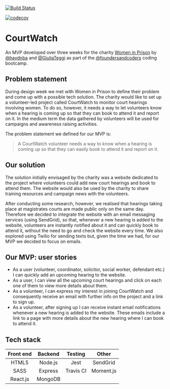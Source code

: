 
[![Build Status](https://travis-ci.org/fac-13/CourtWatch.svg?branch=master)](https://travis-ci.org/fac-13/CourtWatch)

[![codecov](https://codecov.io/gh/fac-13/CourtWatch/branch/master/graph/badge.svg)](https://codecov.io/gh/fac-13/CourtWatch)

# CourtWatch

An MVP developed over three weeks for the charity [Women in Prison](http://www.womeninprison.org.uk/) by [@haydnba](https://github.com/haydnba) and [@GiuliaTeggi](https://github.com/GiuliaTeggi) as part of the [@foundersandcoders](https://github.com/foundersandcoders) coding bootcamp. 

## Problem statement

During design week we met with Women in Prison to define their problem and come up with a possible tech solution. The charity would like to set up a volunteer-led project called CourtWatch to monitor court hearings involving women. To do so, however, it needs a way to let volunteers know when a hearing is coming up so that they can book to attend it and report on it. In the medium term the data gathered by volunteers will be used for campaigns and awareness raising activities.

The problem statement we defined for our MVP is: 

>A CourtWatch volunteer needs a way to know when a hearing is coming up so that they can easily book to attend it and report on it. 

## Our solution 

The solution initially envisaged by the charity was a website dedicated to the project where volunteers could add new court hearings and book to attend them. The website would also be used by the charity to share training resources and campaign news with the volunteers. 

After conducting some research, however, we realised that hearings taking place at magistrates courts are made public only on the same day. Therefore we decided to integrate the website with an email messaging services (using SendGrid), so that, whenever a new hearing is added to the website, volunteers are instantly notified about it and can quickly book to attend it, without the need to go and check the website every time. We also explored using Twilio for sending texts but, given the time we had, for our MVP we decided to focus on emails.

## Our MVP: user stories

- As a user (volunteer, coordinator, solicitor, social worker, defendant etc.) I can quickly add an upcoming hearing to the website. 
- As a user, I can view all the upcoming court hearings and click on each one of them to view more details about them. 
- As a volunteer, I can express my interest in joining CourtWatch and consequently receive an email with further info on the project and a link to sign up. 
- As a volunteer, after signing up I can receive instant email notifications whenever a new hearing is added to the website. These emails include a link to a page with more details about the new hearing where I can book to attend it.    

## Tech stack 

| Front end             | Backend              | Testing    | Other     |
|:---------------------:|:--------------------:|:----------:|:----------:
| HTML5                 | Node.js              | Jest       | SendGrid  |
| SASS                  | Express              | Travis CI  | Moment.js |
| React.js              | MongoDB              |            |           |        











